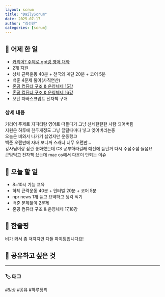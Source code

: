 ```yaml
---
layout: scrum
title: "DailyScrum"
date: 2025-07-17
author: "김선민"
categories: [scrum]
---
```


## 📝 어제 한 일


- [커리어? 주제로 gpt랑 영어 대화](https://melodious-tailor-2a7.notion.site/250716-Conversation-with-gpt-2329a96c76ba8031a1b6d118f9fb6a32?source=copy_link)
- 2개 지원
- 상체 근력운동 40분 + 천국의 계단 20분 + 코어 5분 
- 백준 4문제 풀이(사칙연산)
- [혼공 컴퓨터 구조 & 운영체제 15강](https://melodious-tailor-2a7.notion.site/15-RAM-1c29a96c76ba80c8b1e9cdff2ee04484?source=copy_link)
- [혼공 컴퓨터 구조 & 운영체제 16강](https://melodious-tailor-2a7.notion.site/16-2329a96c76ba80729170f81cdb9ae43d?source=copy_link)
- 모던 자바스크립트 전자책 구매 


### 상세 내용
커리어 주제로 지피티랑 영어로 떠들다가 그냥 신세한탄한 사람 되어버림    
지원은 하루에 한두개정도 그냥 끌릴때마다 넣고 잊어버리는중     
오늘은 비와서 나가기 싫었지만 운동했고    
백준 오랜만에 자바 보니까 스캐너 너무 오랜만...    
강사님이랑 잠깐 통화했는데 CS 공부하라길래 예전에 듣던거 다시 주섬주섬 들음요    
큰맘먹고 전자책 샀는데 mac os에서 다운이 안되는 이슈  
    
     

## 🎯 오늘 할 일

- 8~10시 기능 교육
- 하체 근력운동 40분 + 인터벌 20분 + 코어 5분 
- npr news 1개 듣고 요약하고 생각 적기  
- 백준 문제풀이 2문제
- 혼공 컴퓨터 구조 & 운영체제 17,18강 



## 💭 한줄평
 비가 와서 좀 쳐지지만 다들 파이팅입니다요! 


## 🔗 공유하고 싶은 것
 
 


---

### 🏷️ 태그

#일상 #공유 #하루정리 

